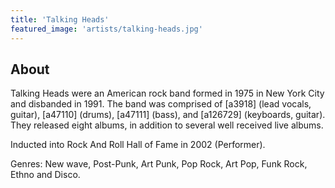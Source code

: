 ```yaml
---
title: 'Talking Heads'
featured_image: 'artists/talking-heads.jpg'
---
```


## About

Talking Heads were an American rock band formed in 1975 in New York City and disbanded in 1991. The band was comprised of [a3918] (lead vocals, guitar), [a47110] (drums), [a47111] (bass), and [a126729] (keyboards, guitar). They released eight albums, in addition to several well received live albums.

Inducted into Rock And Roll Hall of Fame in 2002 (Performer).

Genres: New wave, Post-Punk, Art Punk, Pop Rock, Art Pop, Funk Rock, Ethno  and Disco.
